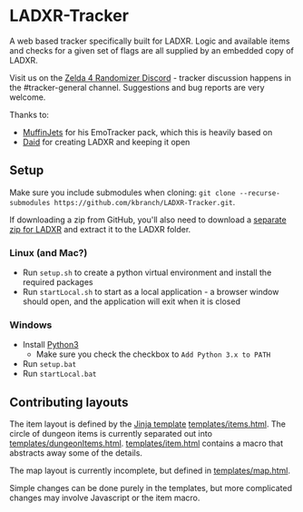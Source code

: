 # LADXR-Tracker
A web based tracker specifically built for LADXR. Logic and available items and checks for a given set of flags are all supplied by an embedded copy of LADXR.

Visit us on the [Zelda 4 Randomizer Discord](https://discord.gg/XTw7X2G) - tracker discussion happens in the #tracker-general channel. Suggestions and bug reports are very welcome.

Thanks to:
 - [MuffinJets](https://www.twitch.tv/muffinjets) for his EmoTracker pack, which this is heavily based on
 - [Daid](https://github.com/daid) for creating LADXR and keeping it open

## Setup
Make sure you include submodules when cloning: `git clone --recurse-submodules https://github.com/kbranch/LADXR-Tracker.git`.

If downloading a zip from GitHub, you'll also need to download a [separate zip for LADXR](https://github.com/kbranch/LADXR/archive/refs/heads/master.zip) and extract it to the LADXR folder.
### Linux (and Mac?)
 - Run `setup.sh` to create a python virtual environment and install the required packages
 - Run `startLocal.sh` to start as a local application - a browser window should open, and the application will exit when it is closed
 
### Windows
 - Install [Python3](https://www.python.org/downloads/)
   - Make sure you check the checkbox to `Add Python 3.x to PATH`
 - Run `setup.bat`
 - Run `startLocal.bat`

## Contributing layouts
The item layout is defined by the [Jinja template](https://jinja.palletsprojects.com/en/3.1.x/) [templates/items.html](templates/items.html). The circle of dungeon items is currently separated out into [templates/dungeonItems.html](templates/dungeonItems.html). [templates/item.html](templates/item.html) contains a macro that abstracts away some of the details.

The map layout is currently incomplete, but defined in [templates/map.html](templates/map.html).

Simple changes can be done purely in the templates, but more complicated changes may involve Javascript or the item macro.
